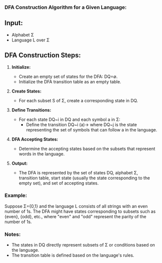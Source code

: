 ### DFA Construction Algorithm for a Given Language:

## **Input:**
   - Alphabet Σ
   - Language L over Σ

## **DFA Construction Steps**:

1. **Initialize:**
   - Create an empty set of states for the DFA: DQ=∅.
   - Initialize the DFA transition table as an empty table.

2. **Create States:**
   - For each subset S of Σ, create a corresponding state in DQ.

3. **Define Transitions:**
   - For each state DQ~i in DQ and each symbol a in Σ:
     - Define the transition DQ~i (a)-> where DQ~j is the state representing the set of symbols that can follow a in the language.

4. **DFA Accepting States:**
   - Determine the accepting states based on the subsets that represent words in the language.

5. **Output:**
   - The DFA is represented by the set of states DQ, alphabet Σ, transition table, start state (usually the state corresponding to the empty set), and set of accepting states.

### Example:
Suppose Σ={0,1} and the language L consists of all strings with an even number of 1s. The DFA might have states corresponding to subsets such as {even}, {odd}, etc., where "even" and "odd" represent the parity of the number of 1s.

### Notes:
- The states in DQ directly represent subsets of Σ or conditions based on the language.
- The transition table is defined based on the language's rules.